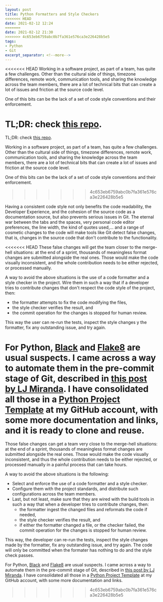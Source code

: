 ```yaml
---
layout: post
title: Python Formatters and Style Checkers
<<<<<<< HEAD
date: 2021-02-12 12:24
=======
date: 2021-02-12 21:30
>>>>>>> 4c653eb6759abc0b7fa361e576ca3e226428b5e5
tags:
- Python
- Git
excerpt_separator: <!--more-->
---
```

<<<<<<< HEAD
Working in a software project, as part of a team, has quite a few challenges. Other than the cultural side of things, timezone differences, remote work, communication tools, and sharing the knowledge across the team members, there are a lot of technical bits that can create a lot of issues and friction at the source code level.

One of this bits can be the lack of a set of code style conventions and their enforcement.

TL;DR: check [this repo](https://github.com/gvisoc/python-project-template).
=======
TL;DR: check [this repo](https://github.com/gvisoc/python-project-template).

Working in a software project, as part of a team, has quite a few challenges. Other than the cultural side of things, timezone differences, remote work, communication tools, and sharing the knowledge across the team members, there are a lot of technical bits that can create a lot of issues and friction at the source code level.

One of this bits can be the lack of a set of code style conventions and their enforcement.
>>>>>>> 4c653eb6759abc0b7fa361e576ca3e226428b5e5
<!--more-->

Having a consistent code style not only benefits the code readability, the Developer Experience, and the cohesion of the source code as a documentation source, but also prevents serious issues in Git. The eternal war between the tabs and the spaces, very personal code editor preferences, the line width, the kind of quotes used,... and a range of cosmetic changes to the code will make tools like Git detect false changes, that is, changes in the source code that don't contribute to the functionality. 

<<<<<<< HEAD
These false changes will get the team closer to the merge-hell situations: at the end of a sprint, thousands of meaningless format changes are submitted alongside the real ones. Those would make the code visually inconsistent, and the whole contribution needs to be either rejected, or processed manually.

A way to avoid the above situations is the use of a code formatter and a style checker in the project. Wire them in such a way that if a developer tries to contribute changes that don't respect the code style of the project, then: 
- the formatter attempts to fix the code modifying the files,
- the style checker verifies the result, and
- the commit operation for the changes is stopped for human review.

This way the user can re-run the tests, inspect the style changes y the formatter, fix any outstanding issue, and try again. 

For Python, [Black](https://github.com/psf/black) and [Flake8](https://flake8.pycqa.org/en/latest/) are usual suspects. I came across a way to automate them in the pre-commit stage of Git, described in [this post by LJ Miranda](https://ljvmiranda921.github.io/notebook/2018/06/21/precommits-using-black-and-flake8/). I have consolidated all those in a [Python Project Template](https://github.com/gvisoc/python-project-template) at my GitHub account, with some more documentation and links, and it is ready to clone and reuse.
=======
Those false changes can get a team very close to the merge-hell situations: at the end of a sprint, thousands of meaningless format changes are submitted alongside the real ones. Those would make the code visually inconsistent, and thus the whole contribution needs to be either rejected, or processed manually in a painful process that can take hours.

A way to avoid the above situations is the following:

- Select and enforce the use of a code formatter and a style checker. 
- Configure them with the project standards, and distribute such configurations across the team members. 
- Last, but not least, make sure that they are wired with the build tools in such a way that when a developer tries to contribute changes, then: 
  - the formatter ingest the changed files and reformats the code if needed,
  - the style checker verifies the result, and
  - if either the formatter changed a file, or the checker failed, the commit operation for the changes is stopped for human review.

This way, the developer can re-run the tests, inspect the style changes made by the formatter, fix any outstanding issue, and try again. The code will only be committed when the formater has nothing to do and the style check passes.

For Python, [Black](https://github.com/psf/black) and [Flake8](https://flake8.pycqa.org/en/latest/) are usual suspects. I came across a way to automate them in the pre-commit stage of Git, described in [this post by LJ Miranda](https://ljvmiranda921.github.io/notebook/2018/06/21/precommits-using-black-and-flake8/). I have consolidated all those in a [Python Project Template](https://github.com/gvisoc/python-project-template) at my GitHub account, with some more documentation and links.
>>>>>>> 4c653eb6759abc0b7fa361e576ca3e226428b5e5
